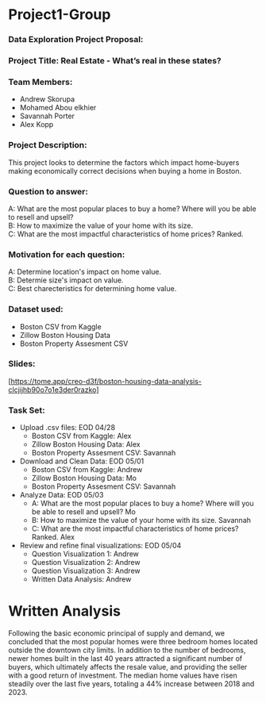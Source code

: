 # Project1-Group
### Data Exploration Project Proposal:

### Project Title: Real Estate - What’s real in these states?

### Team Members:
* Andrew Skorupa
* Mohamed Abou elkhier
* Savannah Porter
* Alex Kopp

### Project Description:
This project looks to determine the factors which impact home-buyers making economically correct decisions when buying a home in Boston.

### Question to answer:
A: What are the most popular places to buy a home? Where will you be able to resell and upsell? <br>
B: How to maximize the value of your home with its size. <br>
C: What are the most impactful characteristics of home prices? Ranked. <br>

### Motivation for each question:
A: Determine location's impact on home value. <br>
B: Determie size's impact on value. <br>
C: Best charecteristics for determining home value. <br>

### Dataset used:
* Boston CSV from Kaggle
* Zillow Boston Housing Data
* Boston Property Assesment CSV

### Slides: 
[https://tome.app/creo-d3f/boston-housing-data-analysis-clcjijhb90o7o1e3der0razko]

### Task Set:
* Upload .csv files: EOD 04/28
    * Boston CSV from Kaggle: Alex
    * Zillow Boston Housing Data: Alex
    * Boston Property Assesment CSV: Savannah
* Download and Clean Data: EOD 05/01
    * Boston CSV from Kaggle: Andrew
    * Zillow Boston Housing Data: Mo
    * Boston Property Assesment CSV: Savannah
* Analyze Data: EOD 05/03
    * A: What are the most popular places to buy a home? Where will you be able to resell and upsell? Mo
    * B: How to maximize the value of your home with its size. Savannah
    * C: What are the most impactful characteristics of home prices? Ranked. Alex
* Review and refine final visualizations: EOD 05/04
    * Question Visualization 1: Andrew
    * Question Visualization 2: Andrew
    * Question Visualization 3: Andrew
    * Written Data Analysis: Andrew


# Written Analysis

Following the basic economic principal of supply and demand, we concluded that the most popular homes were three bedroom homes located outside the downtown city limits. In addition to the number of bedrooms, newer homes built in the last 40 years attracted a significant number of buyers, which ultimately affects the resale value, and providing the seller with a good return of investment. The median home values have risen steadily over the last five years, totaling a 44% increase between 2018 and 2023.
